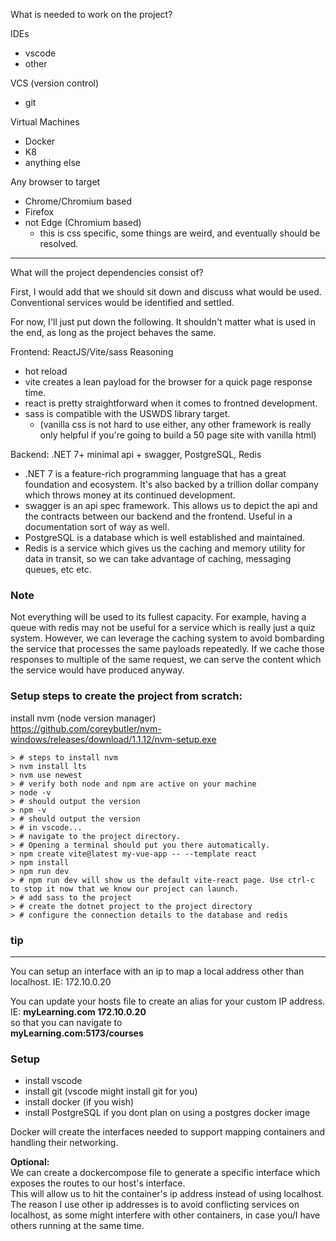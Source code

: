 What is needed to work on the project?

IDEs
- vscode
- other

VCS (version control)
- git

Virtual Machines
- Docker
- K8
- anything else

Any browser to target
- Chrome/Chromium based
- Firefox
- not Edge (Chromium based)
    - this is css specific, some things are weird, and eventually should be resolved.

----

What will the project dependencies consist of?

First, I would add that we should sit down and discuss what would be used. Conventional services would be identified and settled.

For now, I'll just put down the following. It shouldn't matter what is used in the end, as long as the project behaves the same.

Frontend: ReactJS/Vite/sass
Reasoning
- hot reload
- vite creates a lean payload for the browser for a quick page response time.
- react is pretty straightforward when it comes to frontned development.
- sass is compatible with the USWDS library target.
    - (vanilla css is not hard to use either, any other framework is really only helpful if you're going to build a 50 page site with vanilla html)

Backend: .NET 7+ minimal api + swagger, PostgreSQL, Redis
- .NET 7 is a feature-rich programming language that has a great foundation and ecosystem. It's also backed by a trillion dollar company which throws money at its continued development.
- swagger is an api spec framework. This allows us to depict the api and the contracts between our backend and the frontend. Useful in a documentation sort of way as well.
- PostgreSQL is a database which is well established and maintained.
- Redis is a service which gives us the caching and memory utility for data in transit, so we can take advantage of caching, messaging queues, etc etc.

### Note
Not everything will be used to its fullest capacity. For example, having a queue with redis may not be useful for a service which is really just a quiz system. However, we can leverage the caching system to avoid bombarding the service that processes the same payloads repeatedly. If we cache those responses to multiple of the same request, we can serve the content which the service would have produced anyway.

### Setup steps to create the project from scratch:

install nvm (node version manager)
<br/>
https://github.com/coreybutler/nvm-windows/releases/download/1.1.12/nvm-setup.exe
```
> # steps to install nvm
> nvm install lts
> nvm use newest
> # verify both node and npm are active on your machine
> node -v 
> # should output the version
> npm -v
> # should output the version
> # in vscode...
> # navigate to the project directory.
> # Opening a terminal should put you there automatically.
> npm create vite@latest my-vue-app -- --template react
> npm install
> npm run dev
> # npm run dev will show us the default vite-react page. Use ctrl-c to stop it now that we know our project can launch. 
> # add sass to the project
> # create the dotnet project to the project directory
> # configure the connection details to the database and redis
```
### tip
<hr/>
You can setup an interface with an ip to map a local address other than localhost. IE: 172.10.0.20

You can update your hosts file to create an alias for your custom IP address.
<br/>IE: **myLearning.com 172.10.0.20**
<br/>so that you can navigate to 
<br/>**myLearning.com:5173/courses**

### Setup

- install vscode
- install git (vscode might install git for you)
- install docker (if you wish)
- install PostgreSQL if you dont plan on using a postgres docker image

Docker will create the interfaces needed to support mapping containers and handling their networking.


<b>Optional:</b>
<br/>
We can create a dockercompose file to generate a specific interface which exposes the routes to our host's interface.
<br/>
This will allow us to hit the container's ip address instead of using localhost.
<br/>The reason I use other ip addresses is to avoid conflicting services on localhost, as some might interfere with other containers, in case you/I have others running at the same time.